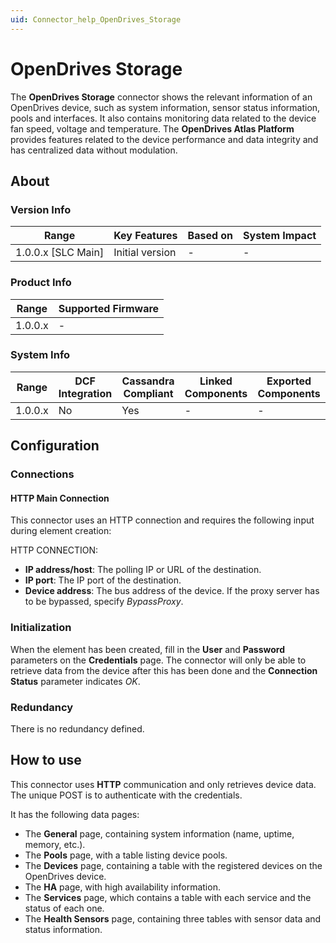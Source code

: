 ```yaml
---
uid: Connector_help_OpenDrives_Storage
---
```


# OpenDrives Storage

The **OpenDrives Storage** connector shows the relevant information of an OpenDrives device, such as system information, sensor status information, pools and interfaces. It also contains monitoring data related to the device fan speed, voltage and temperature. The **OpenDrives Atlas Platform** provides features related to the device performance and data integrity and has centralized data without modulation.

## About

### Version Info

| Range                | Key Features     | Based on     | System Impact     |
|----------------------|------------------|--------------|-------------------|
| 1.0.0.x \[SLC Main\] | Initial version  | \-           | \-                |

### Product Info

| Range     | Supported Firmware     |
|-----------|------------------------|
| 1.0.0.x   | \-                     |

### System Info

| Range     | DCF Integration     | Cassandra Compliant     | Linked Components     | Exported Components     |
|-----------|---------------------|-------------------------|-----------------------|-------------------------|
| 1.0.0.x   | No                  | Yes                     | \-                    | \-                      |

## Configuration

### Connections

#### HTTP Main Connection

This connector uses an HTTP connection and requires the following input during element creation:

HTTP CONNECTION:

- **IP address/host**: The polling IP or URL of the destination.
- **IP port**: The IP port of the destination.
- **Device address**: The bus address of the device. If the proxy server has to be bypassed, specify *BypassProxy*.

### Initialization

When the element has been created, fill in the **User** and **Password** parameters on the **Credentials** page. The connector will only be able to retrieve data from the device after this has been done and the **Connection Status** parameter indicates *OK*.

### Redundancy

There is no redundancy defined.

## How to use

This connector uses **HTTP** communication and only retrieves device data. The unique POST is to authenticate with the credentials.

It has the following data pages:

- The **General** page, containing system information (name, uptime, memory, etc.).
- The **Pools** page, with a table listing device pools.
- The **Devices** page, containing a table with the registered devices on the OpenDrives device.
- The **HA** page, with high availability information.
- The **Services** page, which contains a table with each service and the status of each one.
- The **Health Sensors** page, containing three tables with sensor data and status information.
